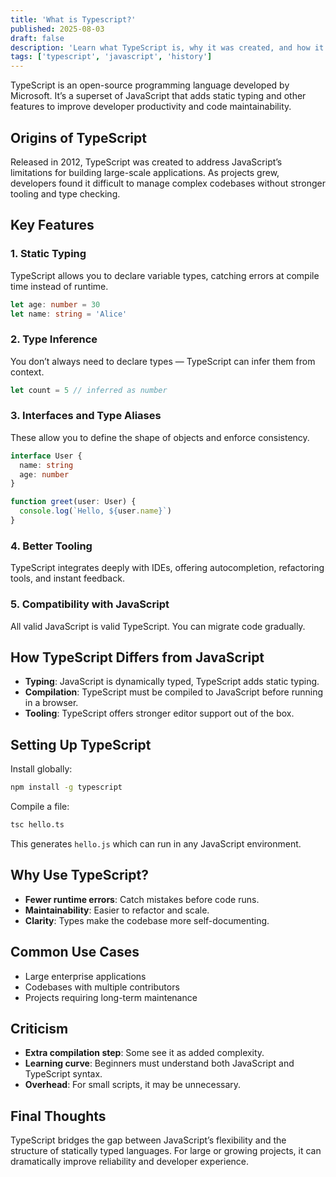 ```yaml
---
title: 'What is Typescript?'
published: 2025-08-03
draft: false
description: 'Learn what TypeScript is, why it was created, and how it differs from JavaScript.'
tags: ['typescript', 'javascript', 'history']
---
```


TypeScript is an open-source programming language developed by Microsoft. It’s a superset of JavaScript that adds static typing and other features to improve developer productivity and code maintainability.

## Origins of TypeScript

Released in 2012, TypeScript was created to address JavaScript’s limitations for building large-scale applications. As projects grew, developers found it difficult to manage complex codebases without stronger tooling and type checking.

## Key Features

### 1. Static Typing

TypeScript allows you to declare variable types, catching errors at compile time instead of runtime.

```typescript
let age: number = 30
let name: string = 'Alice'
```

### 2. Type Inference

You don’t always need to declare types — TypeScript can infer them from context.

```typescript
let count = 5 // inferred as number
```

### 3. Interfaces and Type Aliases

These allow you to define the shape of objects and enforce consistency.

```typescript
interface User {
  name: string
  age: number
}

function greet(user: User) {
  console.log(`Hello, ${user.name}`)
}
```

### 4. Better Tooling

TypeScript integrates deeply with IDEs, offering autocompletion, refactoring tools, and instant feedback.

### 5. Compatibility with JavaScript

All valid JavaScript is valid TypeScript. You can migrate code gradually.

## How TypeScript Differs from JavaScript

- **Typing**: JavaScript is dynamically typed, TypeScript adds static typing.
- **Compilation**: TypeScript must be compiled to JavaScript before running in a browser.
- **Tooling**: TypeScript offers stronger editor support out of the box.

## Setting Up TypeScript

Install globally:

```bash
npm install -g typescript
```

Compile a file:

```bash
tsc hello.ts
```

This generates `hello.js` which can run in any JavaScript environment.

## Why Use TypeScript?

- **Fewer runtime errors**: Catch mistakes before code runs.
- **Maintainability**: Easier to refactor and scale.
- **Clarity**: Types make the codebase more self-documenting.

## Common Use Cases

- Large enterprise applications
- Codebases with multiple contributors
- Projects requiring long-term maintenance

## Criticism

- **Extra compilation step**: Some see it as added complexity.
- **Learning curve**: Beginners must understand both JavaScript and TypeScript syntax.
- **Overhead**: For small scripts, it may be unnecessary.

## Final Thoughts

TypeScript bridges the gap between JavaScript’s flexibility and the structure of statically typed languages. For large or growing projects, it can dramatically improve reliability and developer experience.
